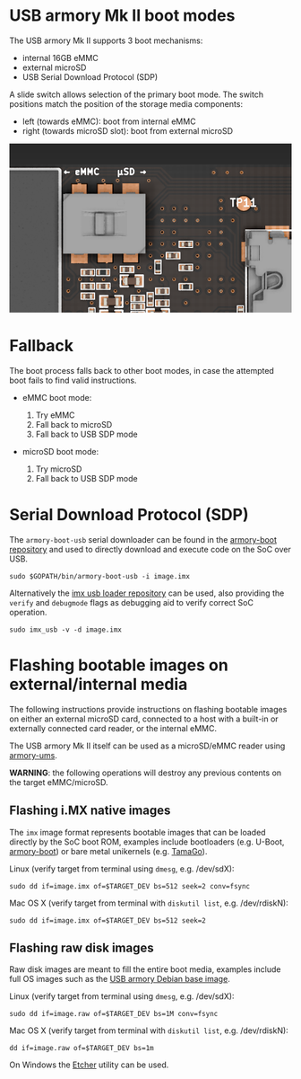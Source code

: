 # USB armory Mk II boot modes

The USB armory Mk II supports 3 boot mechanisms:

* internal 16GB eMMC
* external microSD
* USB Serial Download Protocol (SDP)

A slide switch allows selection of the primary boot mode. The switch positions
match the position of the storage media components:

* left  (towards eMMC):         boot from internal eMMC
* right (towards microSD slot): boot from external microSD

![Mk II boot switch](images/armory-mark-two-boot-switch.png)

# Fallback

The boot process falls back to other boot modes, in case the attempted boot
fails to find valid instructions.

* eMMC boot mode:
  1. Try eMMC
  2. Fall back to microSD
  3. Fall back to USB SDP mode

* microSD boot mode:
  1. Try microSD
  2. Fall back to USB SDP mode

# Serial Download Protocol (SDP)

The `armory-boot-usb` serial downloader can be found in the
[armory-boot repository](https://github.com/f-secure-foundry/armory-boot/tree/master/cmd/armory-boot-usb)
and used to directly download and execute code on the SoC over USB.

```
sudo $GOPATH/bin/armory-boot-usb -i image.imx
```

Alternatively the [imx usb loader repository](https://github.com/boundarydevices/imx_usb_loader)
can be used, also providing the ```verify``` and ```debugmode``` flags as debugging aid to
verify correct SoC operation.

```
sudo imx_usb -v -d image.imx
```

# Flashing bootable images on external/internal media

The following instructions provide instructions on flashing bootable images on
either an external microSD card, connected to a host with a built-in or
externally connected card reader, or the internal eMMC.

The USB armory Mk II itself can be used as a microSD/eMMC reader using
[armory-ums](https://github.com/f-secure-foundry/armory-ums).

**WARNING**: the following operations will destroy any previous contents on the
target eMMC/microSD.

## Flashing i.MX native images

The `imx` image format represents bootable images that can be loaded directly
by the SoC boot ROM, examples include bootloaders (e.g. U-Boot, [armory-boot](https://github.com/f-secure-foundry/armory-boot))
or bare metal unikernels (e.g. [TamaGo](https://github.com/f-secure-foundry/tamago)).

Linux (verify target from terminal using `dmesg`, e.g. /dev/sdX):
```
sudo dd if=image.imx of=$TARGET_DEV bs=512 seek=2 conv=fsync
```

Mac OS X (verify target from terminal with `diskutil list`, e.g. /dev/rdiskN):
```
sudo dd if=image.imx of=$TARGET_DEV bs=512 seek=2
```

## Flashing raw disk images

Raw disk images are meant to fill the entire boot media, examples include full
OS images such as the [USB armory Debian base image](https://github.com/f-secure-foundry/usbarmory-debian-base_image).

Linux (verify target from terminal using `dmesg`, e.g. /dev/sdX):
```
sudo dd if=image.raw of=$TARGET_DEV bs=1M conv=fsync
```

Mac OS X (verify target from terminal with `diskutil list`, e.g. /dev/rdiskN):
```
dd if=image.raw of=$TARGET_DEV bs=1m
```

On Windows the [Etcher](https://etcher.io) utility can be used.
